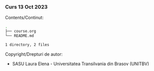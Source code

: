 ### Curs 13 Oct 2023

Contents/Continut: 

```sh
.
├── course.org
└── README.md

1 directory, 2 files

```

Copyright/Drepturi de autor:
* SASU Laura Elena - Universitatea Transilvania din Brasov (UNITBV)
